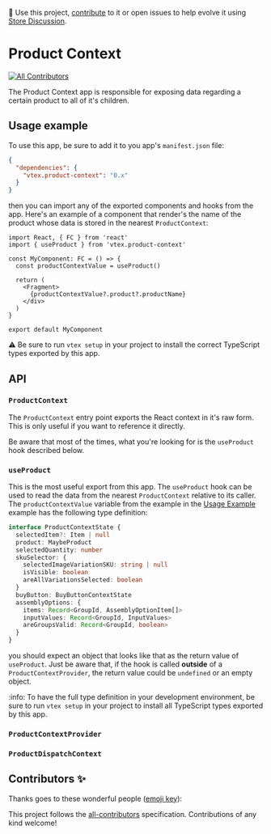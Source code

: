 📢 Use this project, [contribute](https://github.com/vtex-apps/add-to-cart-button) to it or open issues to help evolve it using [Store Discussion](https://github.com/vtex-apps/store-discussion).

# Product Context

<!-- ALL-CONTRIBUTORS-BADGE:START - Do not remove or modify this section -->
[![All Contributors](https://img.shields.io/badge/all_contributors-0-orange.svg?style=flat-square)](#contributors-)
<!-- ALL-CONTRIBUTORS-BADGE:END -->

The Product Context app is responsible for exposing data regarding a certain product to all of it's children.

## Usage example

To use this app, be sure to add it to you app's `manifest.json` file:

```json
{
  "dependencies": {
    "vtex.product-context": "0.x"
  }
}
```

then you can import any of the exported components and hooks from the app. Here's an example of a component that render's the name of the product whose data is stored in the nearest `ProductContext`:

```tsx
import React, { FC } from 'react'
import { useProduct } from 'vtex.product-context'

const MyComponent: FC = () => {
  const productContextValue = useProduct()

  return (
    <Fragment>
      {productContextValue?.product?.productName}
    </div>
  )
}

export default MyComponent
```

:warning: Be sure to run `vtex setup` in your project to install the correct TypeScript types exported by this app.

## API

### `ProductContext`

The `ProductContext` entry point exports the React context in it's raw form. This is only useful if you want to reference it directly.

Be aware that most of the times, what you're looking for is the `useProduct` hook described below.

### `useProduct`

This is the most useful export from this app. The `useProduct` hook can be used to read the data from the nearest `ProductContext` relative to its caller. The `productContextValue` variable from the example in the [Usage Example](#usage-example) example has the following type definition:

```ts
interface ProductContextState {
  selectedItem?: Item | null
  product: MaybeProduct
  selectedQuantity: number
  skuSelector: {
    selectedImageVariationSKU: string | null
    isVisible: boolean
    areAllVariationsSelected: boolean
  }
  buyButton: BuyButtonContextState
  assemblyOptions: {
    items: Record<GroupId, AssemblyOptionItem[]>
    inputValues: Record<GroupId, InputValues>
    areGroupsValid: Record<GroupId, boolean>
  }
}
```

you should expect an object that looks like that as the return value of `useProduct`. Just be aware that, if the hook is called **outside** of a `ProductContextProvider`, the return value could be `undefined` or an empty object.

:info: To have the full type definition in your development environment, be sure to run `vtex setup` in your project to install all TypeScript types exported by this app.

### `ProductContextProvider`

### `ProductDispatchContext`

## Contributors ✨

Thanks goes to these wonderful people ([emoji key](https://allcontributors.org/docs/en/emoji-key)):

<!-- ALL-CONTRIBUTORS-LIST:START - Do not remove or modify this section -->
<!-- prettier-ignore-start -->
<!-- markdownlint-disable -->
<!-- markdownlint-enable -->
<!-- prettier-ignore-end -->
<!-- ALL-CONTRIBUTORS-LIST:END -->

This project follows the [all-contributors](https://github.com/all-contributors/all-contributors) specification. Contributions of any kind welcome!